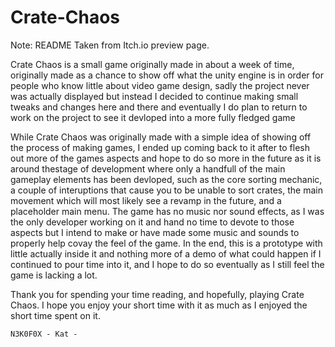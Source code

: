 # Crate-Chaos
Note: README Taken from Itch.io preview page.

Crate Chaos is a small game originally made in about a week of time, originally made as a chance to show off what the unity engine is in order for people who know little about video game design, sadly the project never was actually displayed but instead I decided to continue making small tweaks and changes here and there and eventually I do plan to return to work on the project to see it devloped into a more fully fledged game

While Crate Chaos was originally made with a simple idea of showing off the process of making games, I ended up coming back to it after to flesh out more of the games aspects and hope to do so more in the future as it is around thestage of development where only a handfull of the main gameplay elements has been devloped, such as the core sorting mechanic, a couple of interuptions that cause you to be unable to sort crates, the main movement which will most likely see a revamp in the future, and a placeholder main menu. The game has no music nor sound effects, as I was the only developer working on it and hand no time to devote to those aspects but I intend to make or have made some music and sounds to properly help covay the feel of the game. In the end, this is a prototype with little actually inside it and nothing more of a demo of what could happen if I continued to pour time into it, and I hope to do so eventually as I still feel the game is lacking a lot.

Thank you for spending your time reading, and hopefully, playing Crate Chaos. I hope you enjoy your short time with it as much as I enjoyed the short time spent on it.

    N3K0F0X - Kat -
